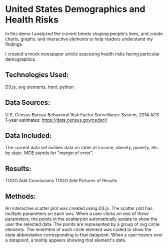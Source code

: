 # United States Demographics and Health Risks
In this demo I analyzed the current trends shaping people's lives, and create charts, graphs, and interactive elements to help readers understand my findings.

I created a mock newspaper article assessing health risks facing particular demographics. 

## Technologies Used:
D3.js, svg elements, html, python

## Data Sources:
U.S. Census Bureau Behavioral Risk Factor Surveillance System, 2014 ACS 1-year estimates: https://data.census.gov/cedsci/

## Data Included:
The current data set incldes data on rates of income, obesity, poverty, etc. by state. MOE stands for "margin of error".

## Results: 
TODO Add Conclusions
TODO Add Pictures of Results

## Methods:
An interactive scatter plot was created using D3.js.  The scatter plot has multiple parameters on each axis.  When a user clicks on one of these parameters, the points in the scatterplot automatically update to show the user the selected data.  The points are represented by a group of svg circle elements.  The innerhtml of each circle element was coded to show the state abbreviation corresponding to that datapoint. When a user hovers over a datapoint, a tooltip appears showing that element's data.
